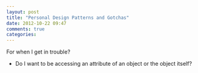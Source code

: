 ```yaml
---
layout: post
title: "Personal Design Patterns and Gotchas"
date: 2012-10-22 09:47
comments: true
categories: 
---
```


For when I get in trouble?

- Do I want to be accessing an attribute of an object or the object itself?